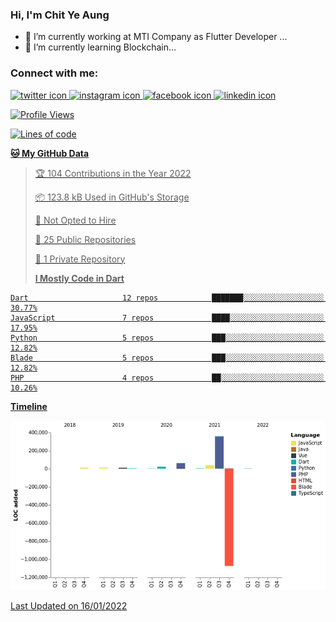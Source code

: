 ### Hi, I'm Chit Ye Aung

- 🔭 I’m currently working at MTI Company as Flutter Developer ...
- 🌱 I’m currently learning Blockchain...

### Connect with me:

<!-- twitter link with icon -->
<a href="https://twitter.com/Chit_Ye_Aung" target="_blank" rel="noopener noreferrer">
  <img src="https://img.icons8.com/color/48/000000/twitter.png" alt="twitter icon" />
<!-- instagram link with icon -->
<a href="https://www.instagram.com/chit_ye_aung" target="_blank" rel="noopener noreferrer">
  <img src="https://img.icons8.com/color/48/000000/instagram-new.png" alt="instagram icon" />
<!-- facebook link with icon -->
<a href="https://www.facebook.com/fb.chityeaung" target="_blank" rel="noopener noreferrer">
  <img src="https://img.icons8.com/color/48/000000/facebook-new.png" alt="facebook icon" />
<!-- linkedin link with icon -->
<a href="https://www.linkedin.com/in/chityeaung" target="_blank" rel="noopener noreferrer">
  <img src="https://img.icons8.com/color/48/000000/linkedin.png" alt="linkedin icon" />

<!--START_SECTION:waka-->

![Profile Views](http://img.shields.io/badge/Profile%20Views-76-blue)

![Lines of code](https://img.shields.io/badge/From%20Hello%20World%20I%27ve%20Written--520%20Thousand%20lines%20of%20code-blue)

**🐱 My GitHub Data**

> 🏆 104 Contributions in the Year 2022
>
> 📦 123.8 kB Used in GitHub's Storage
>
> 🚫 Not Opted to Hire
>
> 📜 25 Public Repositories
>
> 🔑 1 Private Repository
>
> **I Mostly Code in Dart**

```text
Dart                     12 repos            ███████░░░░░░░░░░░░░░░░░░   30.77%
JavaScript               7 repos             ████░░░░░░░░░░░░░░░░░░░░░   17.95%
Python                   5 repos             ███░░░░░░░░░░░░░░░░░░░░░░   12.82%
Blade                    5 repos             ███░░░░░░░░░░░░░░░░░░░░░░   12.82%
PHP                      4 repos             ██░░░░░░░░░░░░░░░░░░░░░░░   10.26%

```

**Timeline**

![Chart not found](https://raw.githubusercontent.com/chitgyi/chitgyi/main/charts/bar_graph.png)

Last Updated on 16/01/2022

<!--END_SECTION:waka-->
